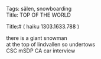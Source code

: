 Tags: sälen, snowboarding  
Title: TOP OF THE WORLD  
  
Title:# ( haiku 1303.1633.788 )  
  
there is a giant snowman  
at the top of lindvallen so undertows  
CSC mSDP CA car interview  
